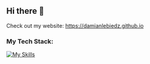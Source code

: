 ## Hi there 👋

Check out my website:
https://damianlebiedz.github.io

### My Tech Stack:

[![My Skills](https://skillicons.dev/icons?i=py,go,cpp,postgres,graphql,docker,git)](https://skillicons.dev)

<!--
**damianlebiedz/damianlebiedz** is a ✨ _special_ ✨ repository because its `README.md` (this file) appears on your GitHub profile.

Here are some ideas to get you started:

- 🔭 I’m currently working on ...
- 🌱 I’m currently learning ...
- 👯 I’m looking to collaborate on ...
- 🤔 I’m looking for help with ...
- 💬 Ask me about ...
- 📫 How to reach me: ...
- 😄 Pronouns: ...
- ⚡ Fun fact: ...
-->
